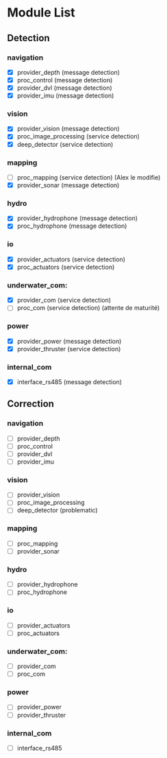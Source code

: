 # Module List

## Detection

### navigation
- [x] provider_depth (message detection)
- [x] proc_control (message detection)
- [x] provider_dvl (message detection)
- [x] provider_imu (message detection)
### vision
- [x] provider_vision (message detection)
- [x] proc_image_processing (service detection)
- [x] deep_detector (service detection)
### mapping
- [ ] proc_mapping (service detection) (Alex le modifie)
- [x] provider_sonar (message detection)
### hydro
- [x] provider_hydrophone (message detection)
- [x] proc_hydrophone (message detection)
### io
- [x] provider_actuators (service detection)
- [x] proc_actuators (service detection)
### underwater_com:
- [x] provider_com (service detection)
- [ ] proc_com (service detection) (attente de maturité)
### power
- [x] provider_power (message detection)
- [x] provider_thruster (service detection)
### internal_com
- [x] interface_rs485 (message detection)

## Correction

### navigation
- [ ] provider_depth
- [ ] proc_control
- [ ] provider_dvl
- [ ] provider_imu
### vision
- [ ] provider_vision
- [ ] proc_image_processing
- [ ] deep_detector (problematic)
### mapping
- [ ] proc_mapping
- [ ] provider_sonar
### hydro
- [ ] provider_hydrophone
- [ ] proc_hydrophone
### io
- [ ] provider_actuators
- [ ] proc_actuators
### underwater_com:
- [ ] provider_com
- [ ] proc_com
### power
- [ ] provider_power
- [ ] provider_thruster
### internal_com
- [ ] interface_rs485
